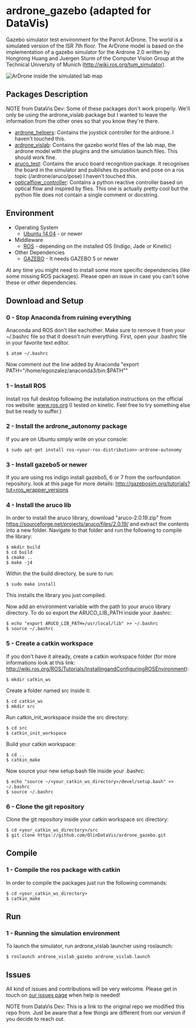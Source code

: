 # ardrone_gazebo (adapted for DataVis)
Gazebo simulator test environment for the Parrot ArDrone. The world is a simulated version of the ISR 7th floor. The ArDrone model is based on the implementation of a gazebo simulator for the Ardrone 2.0 written by Hongrong Huang and Juergen Sturm of the Computer Vision Group at the Technical University of Munich (http://wiki.ros.org/tum_simulator). 

![ArDrone inside the simulated lab map](images/ardrone_simulator.jpg)

## Packages Description

NOTE from DataVis Dev: Some of these packages don't work properly. We'll only be using the ardrone_vislab package but I wanted to leave the information from the other ones so that you know they're there.

* [ardrone_helpers](ardrone_helpers): Contains the joystick controller for the ardrone. I haven't touched this.
* [ardrone_vislab](ardrone_vislab): Contains the gazebo world files of the lab map, the ardrone model with the plugins and the simulation launch files. This should work fine.
* [aruco_test](aruco_test): Contains the aruco board recognition package. It recognises the board in the simulator and publishes its position and pose on a ros topic (/ardrone/aruco/pose) I haven't touched this.
* [opticalflow_controller](opticalflow_controller): Contains a python reactive controller based on optical flow and inspired by flies. This one is actually pretty cool but the python file does not contain a single comment or docstring. 

## Environment

* Operating System
  * [Ubuntu 14.04](http://releases.ubuntu.com/trusty/) - or newer
* Middleware
  * [ROS](http://www.ros.org/) - depending on the installed OS (Indigo, Jade or Kinetic)
* Other Dependencies
  * [GAZEBO](http://gazebosim.org/) - It needs GAZEBO 5 or newer

At any time you might need to install some more specific dependencies (like some missing ROS packages). Please open an issue in case you can't solve these or other dependencies.

## Download and Setup

### 0 - Stop Anaconda from ruining everything
Anaconda and ROS don't like eachother. Make sure to remove it from your ~/.bashrc file so that it doesn't ruin everything.
First, open your .bashrc file in your favorite text editor.

    $ atom ~/.bashrc
    
Now comment out the line added by Anaconda "export PATH="/home/egonzalez/anaconda3/bin:$PATH""

### 1 - Install ROS
Install ros full desktop following the installation instructions on the official ros website: www.ros.org (I tested on kinetic. Feel free to try something else but be ready to suffer.)

### 2 - Install the ardrone_autonomy package
If you are on Ubuntu simply write on your console:

    $ sudo apt-get install ros-<your-ros-distribution>-ardrone-autonomy

### 3 - Install gazebo5 or newer
If you are using ros indigo install gazebo5, 6 or 7 from the osrfoundation repository. look at this page for more details: http://gazebosim.org/tutorials?tut=ros_wrapper_versions

### 4 - Install the aruco lib
In order to install the aruco library, download "aruco-2.0.19.zip" from https://sourceforge.net/projects/aruco/files/2.0.19/ and extract the contents into a new folder. Navigate to that folder and run the following to compile the library:

    $ mkdir build
    $ cd build
    $ cmake ..
    $ make -j4
    
Within the the build directory, be sure to run:
    
    $ sudo make install
    
This installs the library you just compiled.

Now add an environment variable with the path to your aruco library directory. To do so export the ARUCO_LIB_PATH inside your .bashrc:

    $ echo "export ARUCO_LIB_PATH=/usr/local/lib" >> ~/.bashrc
    $ source ~/.bashrc

### 5 - Create a catkin workspace
If you don't have it already, create a catkin workspace folder (for more informations look at this link: http://wiki.ros.org/ROS/Tutorials/InstallingandConfiguringROSEnvironment):

    $ mkdir catkin_ws

Create a folder named src inside it:

    $ cd catkin_ws
    $ mkdir src

Run catkin_init_workspace inside the src directory:

    $ cd src
    $ catkin_init_workspace
    
Build your catkin workspace:

    $ cd ..
    $ catkin_make

Now source your new setup.bash file inside your .bashrc:

    $ echo "source ~/<your_catkin_ws_directory>/devel/setup.bash" >> ~/.bashrc
    $ source ~/.bashrc


### 6 - Clone the git repository
Clone the git repository inside your catkin workspace src directory:

    $ cd <your_catkin_ws_directory>/src
    $ git clone https://github.com/OlinDataVis/ardrone_gazebo.git

## Compile

### 1 - Compile the ros package with catkin
In order to compile the packages just run the following commands:

    $ cd <your_catkin_ws_directory>
    $ catkin_make

## Run


### 1 - Running the simulation environment
To launch the simulator, run ardrone_vislab launcher using roslaunch:

    $ roslaunch ardrone_vislab_gazebo ardrone_vislab.launch

## Issues

All kind of issues and contributions will be very welcome. Please get in touch on [our issues page](https://github.com/vislab-tecnico-lisboa/ardrone_gazebo/issues) when help is needed!

NOTE from DataVis Dev: This is a link to the original repo we modified this repo from. Just be aware that a few things are different from our version if you decide to reach out.
